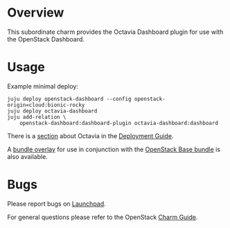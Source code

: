 # Overview

This subordinate charm provides the Octavia Dashboard plugin for use with the OpenStack Dashboard.

# Usage

Example minimal deploy:

    juju deploy openstack-dashboard --config openstack-origin=cloud:bionic-rocky
    juju deploy octavia-dashboard
    juju add-relation \
        openstack-dashboard:dashboard-plugin octavia-dashboard:dashboard

There is a [section](https://docs.openstack.org/project-deploy-guide/charm-deployment-guide/latest/app-octavia.html) about Octavia in the [Deployment Guide](https://docs.openstack.org/project-deploy-guide/charm-deployment-guide/latest/).

A [bundle overlay](https://github.com/openstack-charmers/openstack-bundles/blob/master/stable/overlays/loadbalancer-octavia.yaml) for use in conjunction with the [OpenStack Base bundle](https://jujucharms.com/openstack-base/) is also available.

# Bugs

Please report bugs on [Launchpad](https://bugs.launchpad.net/charm-octavia-dashboard/+filebug).

For general questions please refer to the OpenStack [Charm Guide](https://docs.openstack.org/charm-guide/latest/).
